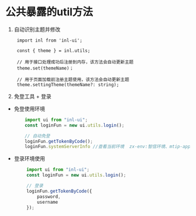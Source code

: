 # 公共暴露的util方法

1. 自动识别主题并修改
   ``` tsx
    import inl from 'inl-ui';

    const { theme } = inl.utils;

    // 用于接口处理成功后注册到内存，该方法会自动更新主题
    theme.set(themeName)；

    // 用于页面加载前注册主题使用，该方法会自动更新主题
    theme.settingTheme(themeName?: string);
   ```
2. 免登工具 + 登录

  + 免登使用环境
    ``` ts
        import ui from "inl-ui";
        const loginFun = new ui.utils.login();

        // 自动免登
        loginFun.getTokenByCode();
        loginFun.systemServerInfo //查看当前环境  zx-env:智信环境、mtip-app-env：平台微应用环 境、mtip-env:平台独立环境

    ```
+ 登录环境使用
``` ts
        import ui from "inl-ui";
        const loginFun = new ui.utils.login();

        // 登录
        loginFun.getTokenByCode({
            password,
            username
        });
```
